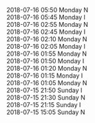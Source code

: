 2018-07-16 05:50 Monday  N  
2018-07-16 05:45 Monday  I  
2018-07-16 02:55 Monday  N  
2018-07-16 02:45 Monday  I  
2018-07-16 02:10 Monday  N  
2018-07-16 02:05 Monday  I  
2018-07-16 01:55 Monday  N  
2018-07-16 01:50 Monday  I  
2018-07-16 01:20 Monday  N  
2018-07-16 01:15 Monday  I  
2018-07-16 01:05 Monday  N  
2018-07-15 21:50 Sunday  I  
2018-07-15 21:30 Sunday  N  
2018-07-15 21:15 Sunday  I  
2018-07-15 15:05 Sunday  N  
